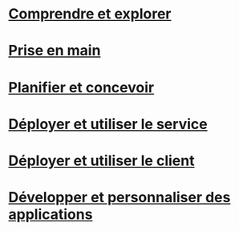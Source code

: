# [Comprendre et explorer](/information-protection/information-protection/what-is-information-protection)
# [Prise en main](/information-protection/get-started/requirements-azure-rms)
# [Planifier et concevoir](/information-protection/plan-design/deployment-roadmap)
# [Déployer et utiliser le service](/information-protection/deploy-use/activate-service)
# [Déployer et utiliser le client](/information-protection/rms-client/use-client)
# [Développer et personnaliser des applications](/information-protection/develop/developers-guide)



<!--HONumber=Sep16_HO4-->


